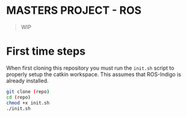# MASTERS PROJECT - ROS 

> WIP

# First time steps 

When first cloning this repository you must run the `init.sh` script to properly setup the catkin workspace. This assumes that ROS-Indigo is already installed. 

```sh
git clone (repo)
cd (repo)
chmod +x init.sh
./init.sh
```

